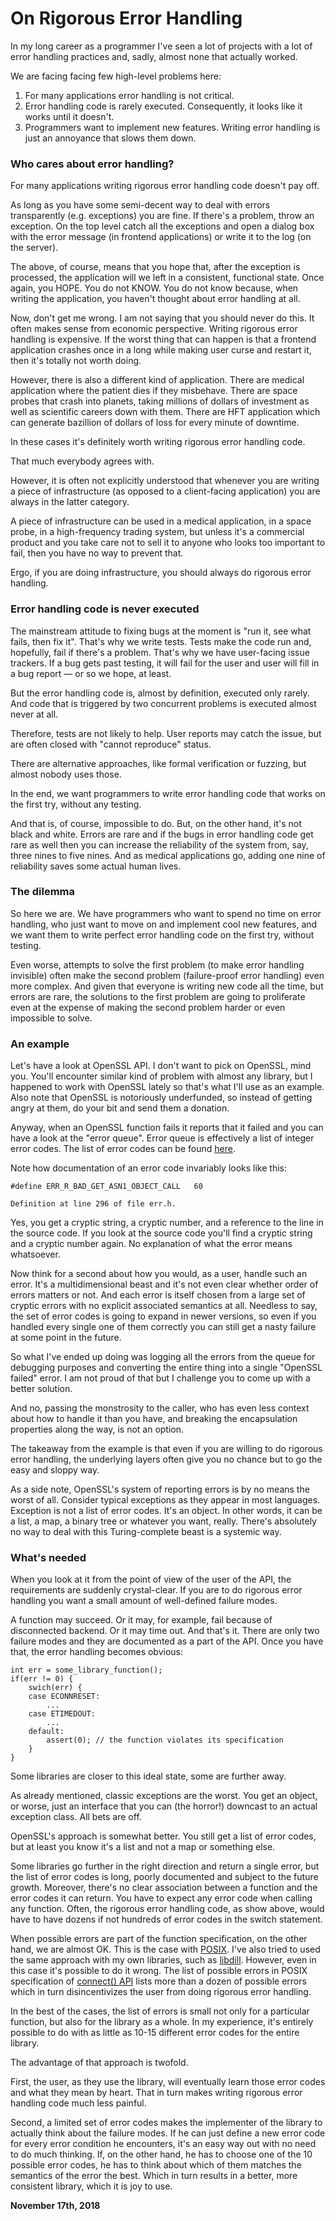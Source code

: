 # On Rigorous Error Handling

In my long career as a programmer I've seen a lot of projects with a lot of error handling practices and, sadly, almost none that actually worked.

We are facing facing few high-level problems here:

1.  For many applications error handling is not critical.
2.  Error handling code is rarely executed. Consequently, it looks like it works until it doesn't.
3.  Programmers want to implement new features. Writing error handling is just an annoyance that slows them down.

### Who cares about error handling?

For many applications writing rigorous error handling code doesn't pay off.

As long as you have some semi-decent way to deal with errors transparently (e.g. exceptions) you are fine. If there's a problem, throw an exception. On the top level catch all the exceptions and open a dialog box with the error message (in frontend applications) or write it to the log (on the server).

The above, of course, means that you hope that, after the exception is processed, the application will we left in a consistent, functional state. Once again, you HOPE. You do not KNOW. You do not know because, when writing the application, you haven't thought about error handling at all.

Now, don't get me wrong. I am not saying that you should never do this. It often makes sense from economic perspective. Writing rigorous error handling is expensive. If the worst thing that can happen is that a frontend application crashes once in a long while making user curse and restart it, then it's totally not worth doing.

However, there is also a different kind of application. There are medical application where the patient dies if they misbehave. There are space probes that crash into planets, taking millions of dollars of investment as well as scientific careers down with them. There are HFT application which can generate bazillion of dollars of loss for every minute of downtime.

In these cases it's definitely worth writing rigorous error handling code.

That much everybody agrees with.

However, it is often not explicitly understood that whenever you are writing a piece of infrastructure (as opposed to a client-facing application) you are always in the latter category.

A piece of infrastructure can be used in a medical application, in a space probe, in a high-frequency trading system, but unless it's a commercial product and you take care not to sell it to anyone who looks too important to fail, then you have no way to prevent that.

Ergo, if you are doing infrastructure, you should always do rigorous error handling.

### Error handling code is never executed

The mainstream attitude to fixing bugs at the moment is "run it, see what fails, then fix it". That's why we write tests. Tests make the code run and, hopefully, fail if there's a problem. That's why we have user-facing issue trackers. If a bug gets past testing, it will fail for the user and user will fill in a bug report — or so we hope, at least.

But the error handling code is, almost by definition, executed only rarely. And code that is triggered by two concurrent problems is executed almost never at all.

Therefore, tests are not likely to help. User reports may catch the issue, but are often closed with "cannot reproduce" status.

There are alternative approaches, like formal verification or fuzzing, but almost nobody uses those.

In the end, we want programmers to write error handling code that works on the first try, without any testing.

And that is, of course, impossible to do. But, on the other hand, it's not black and white. Errors are rare and if the bugs in error handling code get rare as well then you can increase the reliability of the system from, say, three nines to five nines. And as medical applications go, adding one nine of reliability saves some actual human lives.

### The dilemma

So here we are. We have programmers who want to spend no time on error handling, who just want to move on and implement cool new features, and we want them to write perfect error handling code on the first try, without testing.

Even worse, attempts to solve the first problem (to make error handling invisible) often make the second problem (failure-proof error handling) even more complex. And given that everyone is writing new code all the time, but errors are rare, the solutions to the first problem are going to proliferate even at the expense of making the second problem harder or even impossible to solve.

### An example

Let's have a look at OpenSSL API. I don't want to pick on OpenSSL, mind you. You'll encounter similar kind of problem with almost any library, but I happened to work with OpenSSL lately so that's what I'll use as an example. Also note that OpenSSL is notoriously underfunded, so instead of getting angry at them, do your bit and send them a donation.

Anyway, when an OpenSSL function fails it reports that it failed and you can have a look at the "error queue". Error queue is effectively a list of integer error codes. The list of error codes can be found [here](https://docs.huihoo.com/doxygen/openssl/1.0.1c/include_2openssl_2err_8h.html#a5cfe189318fb9136f9beffc6d4c6b53d).

Note how documentation of an error code invariably looks like this:

    #define ERR_R_BAD_GET_ASN1_OBJECT_CALL   60
    
    Definition at line 296 of file err.h.

Yes, you get a cryptic string, a cryptic number, and a reference to the line in the source code. If you look at the source code you'll find a cryptic string and a cryptic number again. No explanation of what the error means whatsoever.

Now think for a second about how you would, as a user, handle such an error. It's a multidimensional beast and it's not even clear whether order of errors matters or not. And each error is itself chosen from a large set of cryptic errors with no explicit associated semantics at all. Needless to say, the set of error codes is going to expand in newer versions, so even if you handled every single one of them correctly you can still get a nasty failure at some point in the future.

So what I've ended up doing was logging all the errors from the queue for debugging purposes and converting the entire thing into a single "OpenSSL failed" error. I am not proud of that but I challenge you to come up with a better solution.

And no, passing the monstrosity to the caller, who has even less context about how to handle it than you have, and breaking the encapsulation properties along the way, is not an option.

The takeaway from the example is that even if you are willing to do rigorous error handling, the underlying layers often give you no chance but to go the easy and sloppy way.

As a side note, OpenSSL's system of reporting errors is by no means the worst of all. Consider typical exceptions as they appear in most languages. Exception is not a list of error codes. It's an object. In other words, it can be a list, a map, a binary tree or whatever you want, really. There's absolutely no way to deal with this Turing-complete beast is a systemic way.

### What's needed

When you look at it from the point of view of the user of the API, the requirements are suddenly crystal-clear. If you are to do rigorous error handling you want a small amount of well-defined failure modes.

A function may succeed. Or it may, for example, fail because of disconnected backend. Or it may time out. And that's it. There are only two failure modes and they are documented as a part of the API. Once you have that, the error handling becomes obvious:

    int err = some_library_function();
    if(err != 0) {
        swich(err) {
        case ECONNRESET:
            ...
        case ETIMEDOUT:
            ...
        default:
            assert(0); // the function violates its specification
        }
    }

Some libraries are closer to this ideal state, some are further away.

As already mentioned, classic exceptions are the worst. You get an object, or worse, just an interface that you can (the horror!) downcast to an actual exception class. All bets are off.

OpenSSL's approach is somewhat better. You still get a list of error codes, but at least you know it's a list and not a map or something else.

Some libraries go further in the right direction and return a single error, but the list of error codes is long, poorly documented and subject to the future growth. Moreover, there's no clear association between a function and the error codes it can return. You have to expect any error code when calling any function. Often, the rigorous error handling code, as show above, would have to have dozens if not hundreds of error codes in the switch statement.

When possible errors are part of the function specification, on the other hand, we are almost OK. This is the case with [POSIX](https://en.wikipedia.org/wiki/POSIX). I've also tried to used the same approach with my own libraries, such as [libdill](http://libdill.org/documentation.html). However, even in this case it's possible to do it wrong. The list of possible errors in POSIX specification of [connect() API](https://pubs.opengroup.org/onlinepubs/009695399/functions/connect.html) lists more than a dozen of possible errors which in turn disincentivizes the user from doing rigorous error handling.

In the best of the cases, the list of errors is small not only for a particular function, but also for the library as a whole. In my experience, it's entirely possible to do with as little as 10-15 different error codes for the entire library.

The advantage of that approach is twofold.

First, the user, as they use the library, will eventually learn those error codes and what they mean by heart. That in turn makes writing rigorous error handling code much less painful.

Second, a limited set of error codes makes the implementer of the library to actually think about the failure modes. If he can just define a new error code for every error condition he encounters, it's an easy way out with no need to do much thinking. If, on the other hand, he has to choose one of the 10 possible error codes, he has to think about which of them matches the semantics of the error the best. Which in turn results in a better, more consistent library, which it is joy to use.

**November 17th, 2018**
